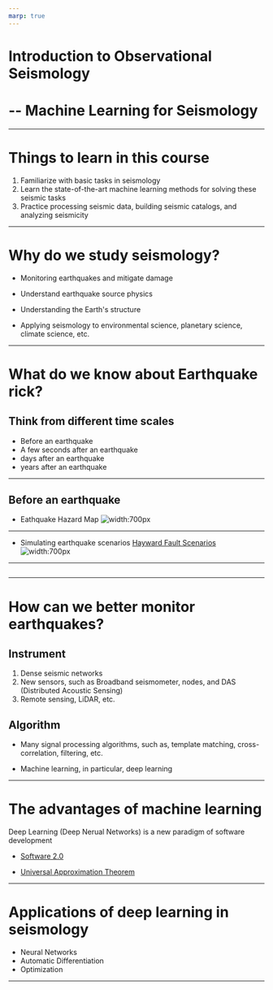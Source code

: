 ```yaml
---
marp: true
---
```


# Introduction to Observational Seismology
# -- Machine Learning for Seismology

---

# Things to learn in this course

1. Familiarize with basic tasks in seismology
2. Learn the state-of-the-art machine learning methods for solving these seismic tasks
3. Practice processing seismic data, building seismic catalogs, and analyzing seismicity

---

# Why do we study seismology?

- Monitoring earthquakes and mitigate damage

- Understand earthquake source physics

- Understanding the Earth's structure

- Applying seismology to environmental science, planetary science, climate science, etc.

---

# What do we know about Earthquake rick?

## Think from different time scales

- Before an earthquake
- A few seconds after an earthquake
- days after an earthquake
- years after an earthquake

---

## Before an earthquake

- Eathquake Hazard Map
![width:700px](https://d9-wret.s3.us-west-2.amazonaws.com/assets/palladium/production/s3fs-public/styles/side_image/public/thumbnails/image/2018nshm-longterm.jpg?itok=6tMRRjk3)

---

- Simulating earthquake scenarios
[Hayward Fault Scenarios](https://earthquake.usgs.gov/education/shakingsimulations/hayward/)
![width:700px](https://earthquake.usgs.gov/education/shakingsimulations/hayward/images/tn-HaywardM72_SanPabloBayEp.jpg)

---

[![]()](https://youtu.be/StTqXEQ2l-Y?t=35s "Everything Is AWESOME")

---

# How can we better monitor earthquakes?

## Instrument

1) Dense seismic networks
2) New sensors, such as Broadband seismometer, nodes, and DAS (Distributed Acoustic Sensing)
3) Remote sensing, LiDAR, etc.

## Algorithm

- Many signal processing algorithms, such as, template matching, cross-correlation, filtering, etc.

- Machine learning, in particular, deep learning

---

# The advantages of machine learning

Deep Learning (Deep Nerual Networks) is a new paradigm of software development

- [Software 2.0](https://karpathy.medium.com/software-2-0-a64152b37c35)

- [Universal Approximation Theorem](https://en.wikipedia.org/wiki/Universal_approximation_theorem)

---

# Applications of deep learning in seismology

* Neural Networks
* Automatic Differentiation
* Optimization

---

